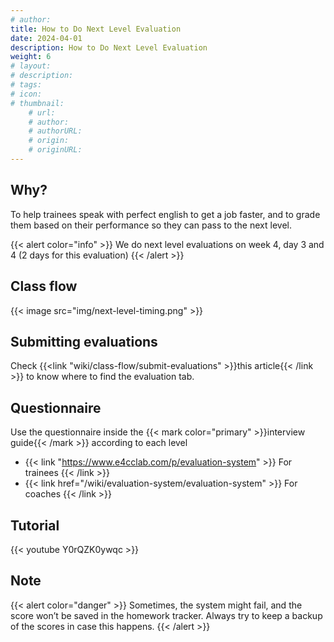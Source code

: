```yaml
---
# author: 
title: How to Do Next Level Evaluation
date: 2024-04-01
description: How to Do Next Level Evaluation
weight: 6
# layout: 
# description: 
# tags: 
# icon: 
# thumbnail: 
    # url: 
    # author: 
    # authorURL: 
    # origin: 
    # originURL: 
---
```


## Why?

To help trainees speak with perfect english to get a job faster, and to grade them based on their performance so they can pass to the next level.

{{< alert color="info" >}}
    We do next level evaluations on week 4, day 3 and 4 (2 days for this evaluation)
{{< /alert >}}

## Class flow

{{< image src="img/next-level-timing.png" >}}

## Submitting evaluations

Check {{<link "wiki/class-flow/submit-evaluations" >}}this article{{< /link >}} to know where to find the evaluation tab.

## Questionnaire

Use the questionnaire inside the {{< mark color="primary" >}}interview guide{{< /mark >}} according to each level
- {{< link  "https://www.e4cclab.com/p/evaluation-system" >}} For trainees {{< /link >}}
- {{< link  href="/wiki/evaluation-system/evaluation-system" >}} For coaches {{< /link >}}

## Tutorial

{{< youtube Y0rQZK0ywqc >}}

## Note

{{< alert color="danger" >}}
    Sometimes, the system might fail, and the score won’t be saved in the homework tracker. Always try to keep a backup of the scores in case this happens.
{{< /alert >}}
